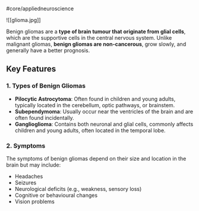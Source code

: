 #core/appliedneuroscience

![[glioma.jpg]]

Benign gliomas are a **type of brain tumour that originate from glial cells**, which are the supportive cells in the central nervous system. Unlike malignant gliomas, **benign gliomas are non-cancerous**, grow slowly, and generally have a better prognosis.

## Key Features

### 1. Types of Benign Gliomas

- **Pilocytic Astrocytoma**: Often found in children and young adults, typically located in the cerebellum, optic pathways, or brainstem.
- **Subependymoma**: Usually occur near the ventricles of the brain and are often found incidentally.
- **Ganglioglioma**: Contains both neuronal and glial cells, commonly affects children and young adults, often located in the temporal lobe.

### 2. Symptoms

The symptoms of benign gliomas depend on their size and location in the brain but may include:
- Headaches
- Seizures
- Neurological deficits (e.g., weakness, sensory loss)
- Cognitive or behavioural changes
- Vision problems
